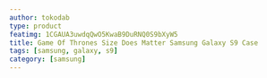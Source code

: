 ```yaml
---
author: tokodab
type: product
featimg: 1CGAUA3uwdqQwO5KwaB9DuRNQ0S9bXyW5
title: Game Of Thrones Size Does Matter Samsung Galaxy S9 Case
tags: [samsung, galaxy, s9]
category: [samsung]
---
```

